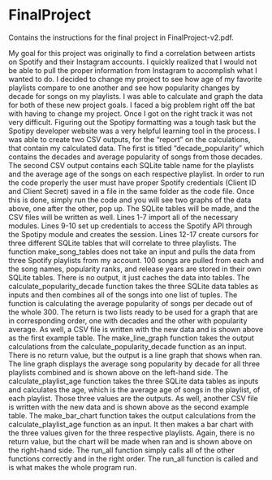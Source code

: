 # FinalProject
Contains the instructions for the final project in FinalProject-v2.pdf. 

My goal for this project was originally to find a correlation between artists on Spotify and their Instagram accounts. I quickly realized that I would not be able to pull the proper information from Instagram to accomplish what I wanted to do. I decided to change my project to see how age of my favorite playlists compare to one another and see how popularity changes by decade for songs on my playlists. I was able to calculate and graph the data for both of these new project goals. I faced a big problem right off the bat with having to change my project. Once I got on the right track it was not very difficult. Figuring out the Spotipy formatting was a tough task but the Spotipy developer website was a very helpful learning tool in the process. I was able to create two CSV outputs, for the “report” on the calculations, that contain my calculated data. The first is titled “decade_popularity” which contains the decades and average popularity of songs from those decades. The second CSV output contains each SQLite table name for the playlists and the average age of the songs on each respective playlist. In order to run the code properly the user must have proper Spotify credentials (Client ID and Client Secret) saved in a file in the same folder as the code file. Once this is done, simply run the code and you will see two graphs of the data above, one after the other, pop up. The SQLite tables will be made, and the CSV files will be written as well. Lines 1-7 import all of the necessary modules. Lines 9-10 set up credentials to access the Spotify API through the Spotipy module and creates the session. Lines 12-17 create cursors for three different SQLite tables that will correlate to three playlists. The function make_song_tables does not take an input and pulls the data from three Spotify playlists from my account. 100 songs are pulled from each and the song names, popularity ranks, and release years are stored in their own SQLite tables. There is no output, it just caches the data into tables. The calculate_popularity_decade function takes the three SQLite data tables as inputs and then combines all of the songs into one list of tuples. The function is calculating the average popularity of songs per decade out of the whole 300. The return is two lists ready to be used for a graph that are in corresponding order, one with decades and the other with popularity average. As well, a CSV file is written with the new data and is shown above as the first example table. The make_line_graph function takes the output calculations from the calculate_popularity_decade function as an input. There is no return value, but the output is a line graph that shows when ran. The line graph displays the average song popularity by decade for all three playlists combined and is shown above on the left-hand side. The calculate_playlist_age function takes the three SQLite data tables as inputs and calculates the age, which is the average age of songs in the playlist, of each playlist. Those three values are the outputs. As well, another CSV file is written with the new data and is shown above as the second example table. The make_bar_chart function takes the output calculations from the calculate_playlist_age function as an input. It then makes a bar chart with the three values given for the three respective playlists. Again, there is no return value, but the chart will be made when ran and is shown above on the right-hand side. The run_all function simply calls all of the other functions correctly and in the right order. The run_all function is called and is what makes the whole program run.
